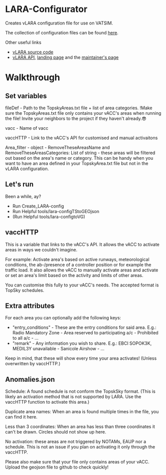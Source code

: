 # LARA-Configurator
Creates vLARA configuration file for use on VATSIM.

The collection of configuration files can be found [here](https://gitlab.com/portugal-vacc/vatlara-configurations).

Other useful links
  - [vLARA source code](https://gitlab.com/portugal-vacc/vatlara-api)
  - [vLARA API](https://lara.vatsim.pt/api/docs), [landing page](https://lara.vatsim.pt/) and the [maintainer's page]( https://lara.vatsim.pt/admin)

# Walkthrough
## Set variables
fileDef - Path to the TopskyAreas.txt file + list of area categories. !Make sure the TopskyAreas.txt file only contains your vACC's areas when running the file! Invite your neighbors to the project if they haven't already.😎

vacc - Name of vacc

vaccHTTP - Link to the vACC's API for customised and manual activaitons

Area_filter - object - RemoveTheseAreasName and RemoveTheseAreasCategories: List of string - these areas will be filtered out based on the area's name or category. This can be handy when you want to have an area defined in your TopskyArea.txt file but not in the vLARA configuration.



## Let's run
Been a while, ay? 

- Run Create_LARA-config
- Run Helpful tools/lara-configTStoGEOjson
- (Run Helpful tools/lara-configtoVG)

## vaccHTTP
This is a variable that links to the vACC's API. 
It allows the vACC to activate areas in ways we couldn't imagine. 

For example:
Activate area's based on active runways, meteorological conditions, the ab-/presence of a controller position or for example the traffic load. 
It also allows the vACC to manually activate areas and activate or set an area's limit based on the activity and limits of other areas. 

You can customise this fully to your vACC's needs. 
The accepted format is TopSky schedules. 

## Extra attributes
For each area you can optionally add the following keys:
- "entry_conditions" - These are the entry conditions for said area. E.g.: Radio Mandatory Zone - Area reserved to participating a/c - Prohibited to all a/c - ...
- "remark" - Any information you wish to share. E.g.: EBCI SOPOK3K, MEDIL3Y unavailable - Sanicole Airshow - ...

Keep in mind, that these will show every time your area activates! (Unless overwritten by vaccHTTP.)


## Anomalies.json
Schedule: A found schedule is not conform the TopskSky format. (This is likely an activation method that is not supported by LARA. Use the vaccHTTP function to activate this area.)

Duplicate area names: When an area is found multiple times in the file, you can find it here.

Less than 3 coordinates: When an area has less than three coordinates it can't be drawn. Circles should not show up here.

No activation: these areas are not triggered by NOTAMs, EAUP nor a schedule. This is not an issue if you plan on activating it only through the vaccHTTP.



Please also make sure that your file only contains areas of your vACC. Upload the geojson file to github to check quickly!



